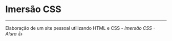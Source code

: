 # Imersão CSS
---

Elaboração de um site pessoal utilizando HTML e CSS - _Imersão CSS - Alura_ :+1:


